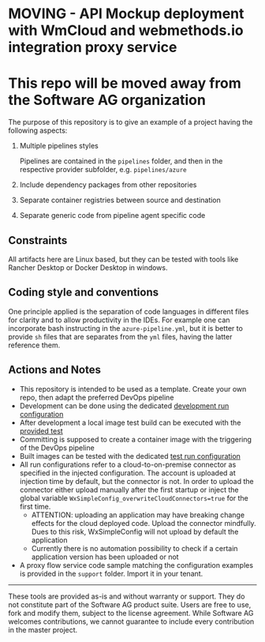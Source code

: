 # MOVING - API Mockup deployment with WmCloud and webmethods.io integration proxy service

# This repo will be moved away from the Software AG organization

The purpose of this repository is to give an example of a project having the following aspects:

1. Multiple pipelines styles

   Pipelines are contained in the `pipelines` folder, and then in the respective provider subfolder, e.g. `pipelines/azure`

2. Include dependency packages from other repositories
3. Separate container registries between source and destination
4. Separate generic code from pipeline agent specific code

## Constraints

All artifacts here are Linux based, but they can be tested with tools like Rancher Desktop or Docker Desktop in windows.

## Coding style and conventions

One principle applied is the separation of code languages in different files for clarity and to allow productivity in the IDEs. For example one can incorporate bash instructing in the `azure-pipeline.yml`, but it is better to provide `sh` files that are separates from the `yml` files, having the latter reference them.

## Actions and Notes

- This repository is intended to be used as a template. Create your own repo, then adapt the preferred DevOps pipeline
- Development can be done using the dedicated [development run configuration](./run-configurations/api-mock-wm-cloud-dev01/)
- After development a local image test build can be executed with the [provided test](./test/bind-build-windows)
- Committing is supposed to create a container image with the triggering of the DevOps pipeline
- Built images can be tested with the dedicated [test run configuration](./run-configurations/api-mock-wm-cloud-test01/)
- All run configurations refer to a cloud-to-on-premise connector as specified in the injected configuration. The account is uploaded at injection time by default, but the connector is not. In order to upload the connector either upload manually after the first startup or inject the global variable `WxSimpleConfig_overwriteCloudConnectors=true` for the first time.
  - ATTENTION: uploading an application may have breaking change effects for the cloud deployed code. Upload the connector mindfully. Dues to this risk, WxSimpleConfig will not upload by default the application
  - Currently there is no automation possibility to check if a certain application version has been uploaded or not
- A proxy flow service code sample matching the configuration examples is provided in the `support` folder. Import it in your tenant.

______________________
These tools are provided as-is and without warranty or support. They do not constitute part of the Software AG product suite. Users are free to use, fork and modify them, subject to the license agreement. While Software AG welcomes contributions, we cannot guarantee to include every contribution in the master project.	
